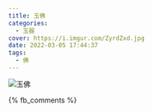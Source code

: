 ```yaml
---
title: 玉佛
categories:
  - 玉器
cover: https://i.imgur.com/ZyrdZxd.jpg
date: 2022-03-05 17:44:37
tags:
  - 佛
---
```


![玉佛](https://i.imgur.com/ZyrdZxd.jpg)

{% fb_comments %}
